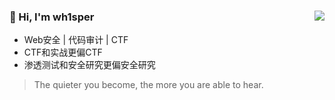 ### 👋 Hi, I'm wh1sper<img align="right" src="https://github-readme-stats.vercel.app/api?username=Anthem-whisper&show_icons=true">

- Web安全 | 代码审计 | CTF
- CTF和实战更偏CTF
- 渗透测试和安全研究更偏安全研究

> The quieter you become, the more you are able to hear.
